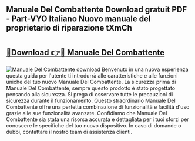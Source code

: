 ## Manuale Del Combattente Download gratuit PDF - Part-VYO Italiano Nuovo manuale del proprietario di riparazione tXmCh

# <h2><a href="http://dfan35w.blite.top/?on=Manuale+Del+Combattente">🔗Download 👉🔴 Manuale Del Combattente</a></h2>

[![Manuale Del Combattente download](https://i.imgur.com/lujVjoI.png)](http://dfan35w.blite.top/?on=Manuale+Del+Combattente)
Benvenuto in una nuova esperienza questa guida per l'utente ti introdurrà alle caratteristiche e alle funzioni uniche del tuo nuovo Manuale Del Combattente. La sicurezza prima di Manuale Del Combattente, sempre questo prodotto è stato progettato pensando alla sicurezza. Si prega di osservare tutte le precauzioni di sicurezza durante il funzionamento. Questo straordinario Manuale Del Combattente offre una perfetta combinazione di funzionalità e facilità d'uso grazie alle sue funzionalità avanzate. Confidiamo che Manuale Del Combattente sia stata una risorsa accurata e dettagliata per i tuoi sforzi per conoscere le specifiche del tuo nuovo dispositivo. In caso di domande o dubbi, contattare il nostro team di assistenza clienti.
